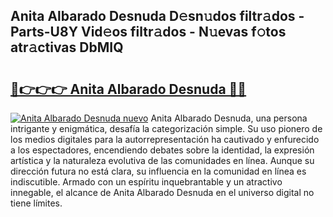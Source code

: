 ## Anita Albarado Desnuda D𝚎sn𝚞dos filtr𝚊dos - Parts-U8Y Vid𝚎os filtr𝚊dos - N𝚞evas f𝚘tos atr𝚊ctivas DbMIQ

# <h2><a href="http://mb8pab.tromn.icu/?c=Anita+Albarado+Desnuda">🔗👉👉👉 Anita Albarado Desnuda 🔗🔗</a></h2>

[![Anita Albarado Desnuda nuevo](https://i.imgur.com/pEAQMta.gif)](http://mb8pab.tromn.icu/?c=Anita+Albarado+Desnuda)
Anita Albarado Desnuda, una persona intrigante y enigmática, desafía la categorización simple. Su uso pionero de los medios digitales para la autorrepresentación ha cautivado y enfurecido a los espectadores, encendiendo debates sobre la identidad, la expresión artística y la naturaleza evolutiva de las comunidades en línea. Aunque su dirección futura no está clara, su influencia en la comunidad en línea es indiscutible. Armado con un espíritu inquebrantable y un atractivo innegable, el alcance de Anita Albarado Desnuda en el universo digital no tiene límites.
